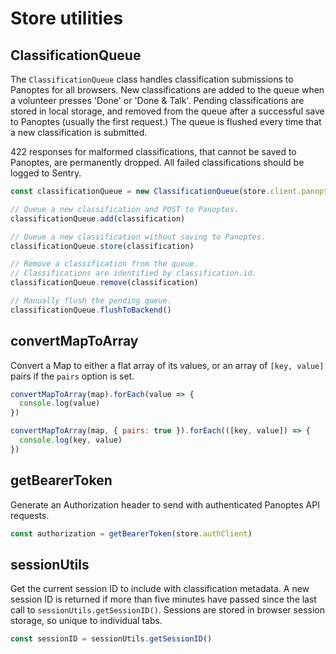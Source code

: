 # Store utilities

## ClassificationQueue

The `ClassificationQueue` class handles classification submissions to Panoptes for all browsers. New classifications are added to the queue when a volunteer presses 'Done' or 'Done & Talk'. Pending classifications are stored in local storage, and removed from the queue after a successful save to Panoptes (usually the first request.) The queue is flushed every time that a new classification is submitted.

422 responses for malformed classifications, that cannot be saved to Panoptes, are permanently dropped. All failed classifications should be logged to Sentry.

```js
const classificationQueue = new ClassificationQueue(store.client.panoptes, onClassificationSaved, store.authClient)

// Queue a new classification and POST to Panoptes.
classificationQueue.add(classification)

// Queue a new classification without saving to Panoptes.
classificationQueue.store(classification)

// Remove a classification from the queue.
// Classifications are identified by classification.id.
classificationQueue.remove(classification)

// Manually flush the pending queue.
classificationQueue.flushToBackend()
```

## convertMapToArray

Convert a Map to either a flat array of its values, or an array of `[key, value]` pairs if the `pairs` option is set.

```js
convertMapToArray(map).forEach(value => {
  console.log(value)
})

convertMapToArray(map, { pairs: true }).forEach(([key, value]) => {
  console.log(key, value)
})
```

## getBearerToken

Generate an Authorization header to send with authenticated Panoptes API requests.

```js
const authorization = getBearerToken(store.authClient)
```

## sessionUtils

Get the current session ID to include with classification metadata. A new session ID is returned if more than five minutes have passed since the last call to `sessionUtils.getSessionID()`. Sessions are stored in browser session storage, so unique to individual tabs.

```js
const sessionID = sessionUtils.getSessionID()
```
